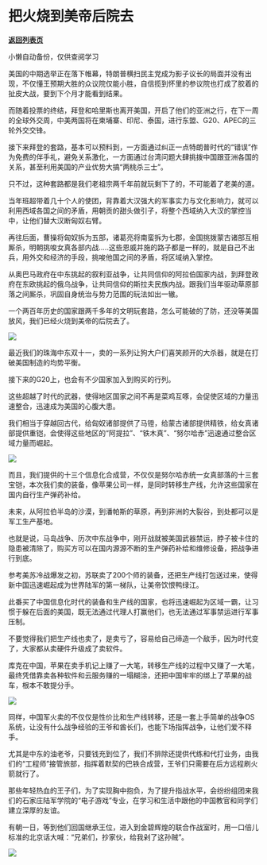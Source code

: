 # 把火烧到美帝后院去

[**返回列表页**](/gzh/政事堂2019)

小懒自动备份，仅供查阅学习

美国的中期选举正在落下帷幕，特朗普横扫民主党成为影子议长的局面并没有出现，不仅懂王预期大胜的众议院仅能小胜，自信揽到怀里的参议院也打成了胶着的扯皮大战，要到下个月才能看到结果。  

而随着投票的终结，拜登和哈里斯也离开美国，开启了他们的亚洲之行，在下一周的全球外交周，中美两国将在柬埔寨、印尼、泰国，进行东盟、G20、APEC的三轮外交交锋。  

接下来拜登的套路，基本可以预料到，一方面通过纠正一点特朗普时代的“错误”作为免费的伴手礼，避免关系激化，一方面通过台湾问题大肆挑拨中国跟亚洲各国的关系，甚至利用美国的产业优势大搞“两桃杀三士”。

只不过，这种套路都是我们老祖宗两千年前就玩剩下了的，不可能着了老美的道。

当年班超带着几十个人的使团，背靠着大汉强大的军事实力与文化影响力，就可以利用西域各国之间的矛盾，用朝贡的甜头做引子，将整个西域纳入大汉的掌控当中，让他们替大汉断匈奴右臂。

再往后面，曹操将匈奴拆为五部，诸葛亮将南蛮拆为七郡，金国挑拨蒙古诸部互相厮杀，明朝挑唆女真各部内战.....这些恩威并施的路子都是一样的，就是自己不出兵，用外交和经济的手段，挑唆他国之间的矛盾，将区域纳入掌控。

从奥巴马政府在中东挑起的叙利亚战争，让共同信仰的阿拉伯国家内战，到拜登政府在东欧挑起的俄乌战争，让共同信仰的斯拉夫民族内战。跟我们当年驱动草原部落之间厮杀，巩固自身统治与势力范围的玩法如出一辙。

一个两百年历史的国家跟两千多年的文明玩套路，怎么可能破的了防，还没等美国放风，我们已经火烧到美帝的后院去了。

![](https://mmbiz.qpic.cn/mmbiz_jpg/rxhS23yu8cMeMiczC3DclbGHIUztBsOowe6Vctj3T5eG62eyyNVS5sKueDbF3tac1Nsgo690cu9hTomYia1qwypQ/640?wx_fmt=jpeg)

最近我们的珠海中东双十一，卖的一系列让狗大户们喜笑颜开的大杀器，就是在打破美国制造的均势平衡。

接下来的G20上，也会有不少国家加入到购买的行列。

这些超越了时代的武器，使得地区国家之间不再是菜鸡互啄，会促使区域的力量迅速整合，迅速成为美国的心腹大患。

我们相当于穿越回古代，给匈奴诸部提供了马镫，给蒙古诸部提供精铁，给女真诸部提供重铠，会使得这些地区的“阿提拉”、“铁木真”、“努尔哈赤”迅速通过整合区域力量而崛起。

![](https://mmbiz.qpic.cn/mmbiz_jpg/rxhS23yu8cMeMiczC3DclbGHIUztBsOowIwNK7dwjrnenB5apOM9f0zxmMaXHB87R5vOSeFVf7Vj0338aXM1FzA/640?wx_fmt=jpeg)

而且，我们提供的十三个信息化合成营，不仅仅是努尔哈赤统一女真部落的十三套宝铠，本次我们卖的装备，像苹果公司一样，是同时转移生产线，允许这些国家在国内自行生产弹药补给。

未来，从阿拉伯半岛的沙漠，到潘帕斯的草原，再到非洲的大裂谷，到处都可以是军工生产基地。  

也就是说，马岛战争、历次中东战争中，刚开战就被美国武器禁运，脖子被卡住的隐患被清除了，购买方可以在国内源源不断的生产弹药补给和维修设备，把战争进行到底。

参考美苏冷战爆发之初，苏联卖了200个师的装备，还把生产线打包送过来，使得新中国迅速崛起成为世界陆军的第一梯队，让美帝饮恨鸭绿江。

此番买了中国信息化时代的装备和生产线的国家，也将迅速崛起为区域一霸，让习惯于躲在后面的美国，既无法通过代理人打赢他们，也无法通过军事禁运进行军事压制。

不要觉得我们把生产线也卖了，是卖亏了，容易给自己缔造一个敌手，因为时代变了，大家都从卖硬件升级成了卖软件。

库克在中国，苹果在卖手机记上赚了一大笔，转移生产线的过程中又赚了一大笔，最终凭借靠卖各种软件和云服务赚的一塌糊涂，还把中国牢牢的绑上了苹果的战车，根本不敢提分手。  

![](https://mmbiz.qpic.cn/mmbiz_jpg/rxhS23yu8cMeMiczC3DclbGHIUztBsOowC5ibSy7eRdtbkK1GjbjutXxvOSCZDybEibeKF7fK8EbXGbz1E3SSXCCg/640?wx_fmt=jpeg)

同样，中国军火卖的不仅仅是性价比和生产线转移，还是一套上手简单的战争OS系统，让没有什么战争经验的王爷和酋长们，也能下场指挥战争，让他们爱不释手。

尤其是中东的油老爷，只要钱充到位了，我们不排除还提供代练和代打业务，由我们的“工程师”接管旅部，指挥着默契的巴铁合成营，王爷们只需要在后方远程刷火箭就行了。

那些年轻热血的王子们，为了实现胸中抱负，为了提升指战水平，会纷纷组团来我们的石家庄陆军学院的“电子游戏”专业，在学习和生活中跟他的中国教官和同学们建立深厚的友谊。

有朝一日，等到他们回国继承王位，进入到金碧辉煌的联合作战室时，用一口倍儿标准的北京话大喊：“兄弟们，抄家伙，给我剁了这孙贼”。

![](https://mmbiz.qpic.cn/mmbiz_jpg/rxhS23yu8cMeMiczC3DclbGHIUztBsOowBgE1wTK9LyylHIgLQYNSgK4gRWDibhXbW1hqw77vh1DHKLAbgguJHRw/640?wx_fmt=jpeg)

